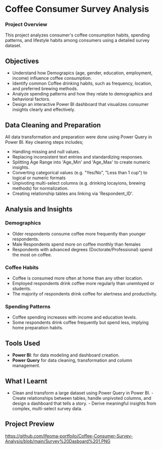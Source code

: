 # Coffee Consumer Survey Analysis
### Project Overview
This project analyzes consumer's coffee consumption habits, spending patterns, and lifestyle habits among consumers using a detailed survey dataset.

## Objectives
- Understand how Demograpics (age, gender, education, employment, income) influence coffee consumption.
- Identify common Coffee drinking habits, such as frequency, location, and preferred brewing methods.
- Analyze spending patterns and how they relate to demographics and behavioral factors.
- Design an interactive Power BI dashboard that visualizes consumer insights clearly and effectively.

## Data Cleaning and Preparation
All data transformation and preparation were done using Power Query in Power BI.
Key cleaning steps includes;
- Handling missing and null values.
- Replacing inconsistent text entries and standardizing responses.
- Splitting Age Range into 'Age_Min' and 'Age_Max' to create numeric insights.
- Converting categorical values (e.g. "Yes/No", "Less than 1 cup") to logical or numeric formats
- Unpivoting multi-select columns (e.g. drinking locayions, brewing methods) for normalization.
- Creating relationship tables ans linking via 'Respondent_ID'.

## Analysis and Insights
### Demographics
- Older respondents consume coffee more frequently than younger respondents.
- Male Respondents spend more on coffee monthly than females
- Respondents with advanced degrees (Doctorate/Professional) spend the most on coffee.

### Coffee Habits
- Coffee is consumed more often at home than any other location.
- Employed respondents drink coffee more regularly than unemloyed or students.
- The majority of respondents drink coffee for alertness and productivity.

### Spending Patterns
- Coffee spending increases with income and education levels.
- Some respondents drink coffee frequently but spend less, implying home preparation habits.

## Tools Used
- **Power BI**: for data modeling and dashboard creation.
- **Power Query** for data cleaning, transformation and column management.

## What I Learnt
- Clean and transform a large dataset using Power Query in Power BI.
‎- Create relationships between tables, handle unpivoted columns, and design a dashboard that tells a story.
‎- Derive meaningful insights from complex, multi-select survey data.
‎
## Project Preview
https://github.com/Ifeoma-portfoilo/Coffee-Consumer-Survey-Analysis/blob/main/Survey%20Dasboard%201.PNG

